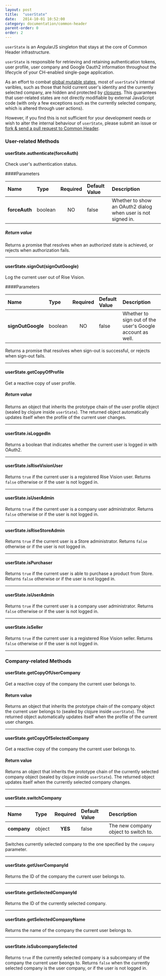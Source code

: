 ```yaml
---
layout: post
title:  "userState"
date:   2014-10-01 10:52:00
category: documentation/common-header
parent-order: 0
order: 2
---
```


```userState``` is an AngularJS singleton that stays at the core of Common Header infrastructure.

```userState``` is responsible for retrieving and retaining authentication tokens, user profile, user company and Google Oauth2 information throughout the lifecycle of your CH-enabled single-page application.


As an effort to combat [global mutable states](http://programmers.stackexchange.com/a/148109), most of ```userState```'s internal varibles,
such as those that hold current user's identity and the currently selected company,
are hidden and protected by [closures](https://developer.mozilla.org/en-US/docs/Web/JavaScript/Guide/Closures). This guarantees that user-related states are not directly modifiable by external JavaScript code (with only a few exceptions such as the currently selected company, which is altered through user actions).

However, if you find this is not sufficient for your development needs or wish to alter the internal behaviour of ```userState```,
please submit an issue or [fork & send a pull request to Common Header](https://github.com/Rise-Vision/common-header).

### User-related Methods

#### userState.authenticate(forceAuth)

Check user's authentication status.

####Parameters

| Name    | Type   | Required | Default Value | Description |
|:--------|:-------|:--------:|:--------------|:------------|
| **forceAuth**  | boolean |  NO  | false | Whether to show an OAuth2 dialog when user is not signed in. ||

##### Return value

Returns a promise that resolves when an authorized state is achieved, or rejects when authorization fails.

***

#### userState.signOut(signOutGoogle)

Log the current user out of Rise Vision.

####Parameters

| Name    | Type   | Required | Default Value | Description |
|:--------|:-------|:--------:|:--------------|:------------|
| **signOutGoogle**  | boolean |  NO  | false | Whether to sign out of the user's Google account as well. ||

Returns a promise that resolves when sign-out is successful, or rejects when sign-out fails.

***

#### userState.getCopyOfProfile

Get a reactive copy of user profile.

##### Return value

Returns an object that inherits the prototype chain of the user profile object (sealed by clojure inside ```userState```). The returned object automatically updates itself when the profile of the current user changes.

***

#### userState.isLoggedIn

Returns a boolean that indicates whether the current user is logged in with OAuth2.

***

#### userState.isRiseVisionUser

Returns ```true``` if the current user is a registered Rise Vision user. Returns ```false``` otherwise or if the user is not logged in.

***

#### userState.isUserAdmin

Returns ```true``` if the current user is a company user administrator. Returns ```false``` otherwise or if the user is not logged in.

***

#### userState.isRiseStoreAdmin

Returns ```true``` if the current user is a Store administrator. Returns ```false``` otherwise or if the user is not logged in.

***

#### userState.isPurchaser

Returns ```true``` if the current user is able to purchase a product from Store. Returns ```false``` otherwise or if the user is not logged in.

***

#### userState.isUserAdmin

Returns ```true``` if the current user is a company user administrator. Returns ```false``` otherwise or if the user is not logged in.

***

#### userState.isSeller

Returns ```true``` if the current user is a registered Rise Vision seller. Returns ```false``` otherwise or if the user is not logged in.

***

### Company-related Methods


#### userState.getCopyOfUserCompany

Get a reactive copy of the company the current user belongs to.

#### Return value

Returns an object that inherits the prototype chain of the company object the current user belongs to (sealed by clojure inside ```userState```). The returned object automatically updates itself when the profile of the current user changes.

***

#### userState.getCopyOfSelectedCompany

Get a reactive copy of the company the current user belongs to.

#### Return value

Returns an object that inherits the prototype chain of the currently selected company object (sealed by clojure inside ```userState```). The returned object updates itself when the currently selected company changes.

***

#### userState.switchCompany

| Name    | Type   | Required | Default Value | Description |
|:--------|:-------|:--------:|:--------------|:------------|
| **company**  | object |  **YES**  | false | The new company object to switch to. ||

Switches currently selected company to the one specified by the ```company``` parameter.

***

#### userState.getUserCompanyId

Returns the ID of the company the current user belongs to.

***

#### userState.getSelectedCompanyId

Returns the ID of the currently selected company.

***

#### userState.getSelectedCompanyName

Returns the name of the company the current user belongs to.


***

#### userState.isSubcompanySelected

Returns ```true``` if the currently selected company is a subcompany of the company the current user beongs to. Returns ```false``` when the currently selected company is the user company, or if the user is not logged in.
